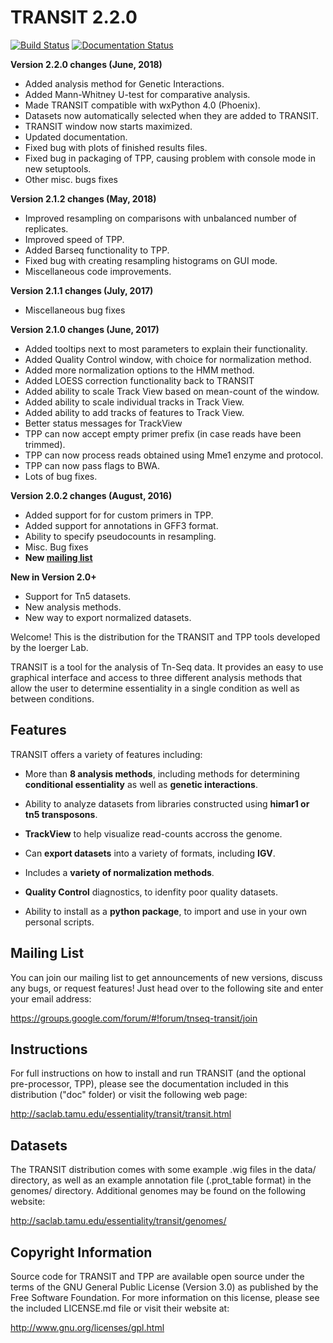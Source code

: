 


# TRANSIT 2.2.0


[![Build Status](https://travis-ci.org/mad-lab/transit.svg?branch=master)](https://travis-ci.org/mad-lab/transit)   [![Documentation Status](https://readthedocs.org/projects/transit/badge/?version=latest)](http://transit.readthedocs.io/en/latest/?badge=latest) 



**Version 2.2.0 changes (June, 2018)**
- Added analysis method for Genetic Interactions.
- Added Mann-Whitney U-test for comparative analysis.
- Made TRANSIT compatible with wxPython 4.0 (Phoenix).
- Datasets now automatically selected when they are added to TRANSIT.
- TRANSIT window now starts maximized.
- Updated documentation.
- Fixed bug with plots of finished results files.
- Fixed bug in packaging of TPP, causing problem with console mode in new setuptools.
- Other misc. bugs fixes


**Version 2.1.2 changes (May, 2018)**
- Improved resampling on comparisons with unbalanced number of replicates.
- Improved speed of TPP.
- Added Barseq functionality to TPP.
- Fixed bug with creating resampling histograms on GUI mode.
- Miscellaneous code improvements.


**Version 2.1.1 changes (July, 2017)**
- Miscellaneous bug fixes


**Version 2.1.0 changes (June, 2017)**
- Added tooltips next to most parameters to explain their functionality.
- Added Quality Control window, with choice for normalization method.
- Added more normalization options to the HMM method.
- Added LOESS correction functionality back to TRANSIT
- Added ability to scale Track View based on mean-count of the window.
- Added ability to scale individual tracks in Track View.
- Added ability to add tracks of features to Track View.
- Better status messages for TrackView
- TPP can now accept empty primer prefix (in case reads have been trimmed).
- TPP can now process reads obtained using Mme1 enzyme and protocol.
- TPP can now pass flags to BWA.
- Lots of bug fixes.


**Version 2.0.2 changes (August, 2016)**
- Added support for for custom primers in TPP.
- Added support for annotations in GFF3 format.
- Ability to specify pseudocounts in resampling.
- Misc. Bug fixes
- **New [mailing list](https://groups.google.com/forum/#!forum/tnseq-transit/join)**


**New in Version 2.0+**
 - Support for Tn5 datasets.
 - New analysis methods.
 - New way to export normalized datasets.



Welcome! This is the distribution for the TRANSIT and TPP tools developed by the Ioerger Lab.

TRANSIT is a tool for the analysis of Tn-Seq data. It provides an easy to use graphical interface and access to three different analysis methods that allow the user to determine essentiality in a single condition as well as between conditions.


## Features
TRANSIT offers a variety of features including:
    
-   More than **8 analysis methods**, including methods for determining **conditional essentiality** as well as **genetic interactions**.

-   Ability to analyze datasets from libraries constructed using  **himar1 or tn5 transposons**.

-   **TrackView** to help visualize read-counts accross the genome.

-   Can **export datasets** into a variety of formats, including **IGV**.

-   Includes a **variety of normalization methods**.

-   **Quality Control** diagnostics, to idenfity poor quality datasets.

-   Ability to install as a **python package**, to import and use in your own personal scripts.





## Mailing List

You can join our mailing list to get announcements of new versions, discuss any bugs, or request features! Just head over to the following site and enter your email address:

https://groups.google.com/forum/#!forum/tnseq-transit/join




## Instructions

For full instructions on how to install and run TRANSIT (and the optional pre-processor, TPP), please see the documentation included in this distribution ("doc" folder) or visit the following web page:


http://saclab.tamu.edu/essentiality/transit/transit.html


## Datasets

The TRANSIT distribution comes with some example .wig files in the data/ directory, as well as an example annotation file (.prot\_table format) in the genomes/ directory. Additional genomes may be found on the following website:

http://saclab.tamu.edu/essentiality/transit/genomes/


## Copyright Information

Source code for TRANSIT and TPP are available open source under the terms of the GNU General Public License (Version 3.0) as published by the Free Software Foundation. For more information on this license, please see the included LICENSE.md file or visit their website at:

http://www.gnu.org/licenses/gpl.html
